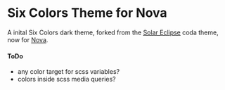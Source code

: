 # Six Colors Theme for Nova

A inital Six Colors dark theme, forked from the [Solar Eclipse](https://github.com/aaff-se/nova-solareclipse-theme) coda theme, now for [Nova](https://panic.com/nova).


#### ToDo
* any color target for scss variables?
* colors inside scss media queries?
